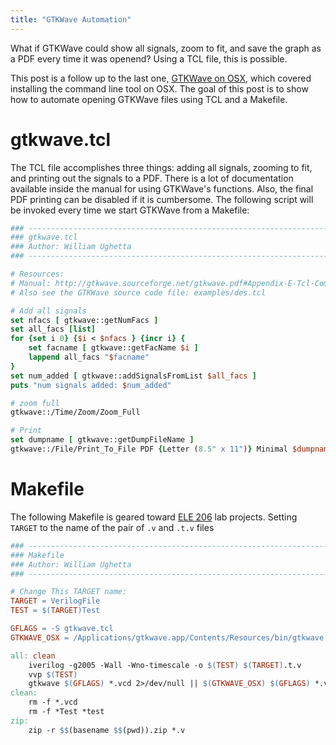 ```yaml
---
title: "GTKWave Automation"
---
```


What if GTKWave could show all signals, zoom to fit, and save the graph
as a PDF every time it was openend? Using a TCL file, this is possible.

This post is a follow up to the last one, [GTKWave on OSX](/2018/11/06/gtkwave-osx), which covered installing the command line tool
on OSX. The goal of this post is to show how to automate opening GTKWave
files using TCL and a Makefile.

# gtkwave.tcl

The TCL file accomplishes three things: adding all signals, zooming to
fit, and printing out the signals to a PDF. There is a lot of documentation
available inside the manual for using GTKWave's functions. Also, the
final PDF printing can be disabled if it is cumbersome. The following
script will be invoked every time we start GTKWave from a Makefile:

``` tcl
### --------------------------------------------------------------------
### gtkwave.tcl
### Author: William Ughetta
### --------------------------------------------------------------------

# Resources:
# Manual: http://gtkwave.sourceforge.net/gtkwave.pdf#Appendix-E-Tcl-Command-Syntax
# Also see the GTKWave source code file: examples/des.tcl

# Add all signals
set nfacs [ gtkwave::getNumFacs ]
set all_facs [list]
for {set i 0} {$i < $nfacs } {incr i} {
    set facname [ gtkwave::getFacName $i ]
    lappend all_facs "$facname"
}
set num_added [ gtkwave::addSignalsFromList $all_facs ]
puts "num signals added: $num_added"

# zoom full
gtkwave::/Time/Zoom/Zoom_Full

# Print
set dumpname [ gtkwave::getDumpFileName ]
gtkwave::/File/Print_To_File PDF {Letter (8.5" x 11")} Minimal $dumpname.pdf
```

# Makefile

The following Makefile is geared toward [ELE 206](https://registrar.princeton.edu/course-offerings/course_details.xml?courseid=002463&term=1192)
lab projects. Setting `TARGET` to the name of the pair of `.v` and
`.t.v` files

``` Makefile
### --------------------------------------------------------------------
### Makefile
### Author: William Ughetta
### --------------------------------------------------------------------

# Change This TARGET name:
TARGET = VerilogFile
TEST = $(TARGET)Test

GFLAGS = -S gtkwave.tcl
GTKWAVE_OSX = /Applications/gtkwave.app/Contents/Resources/bin/gtkwave

all: clean
	iverilog -g2005 -Wall -Wno-timescale -o $(TEST) $(TARGET).t.v
	vvp $(TEST)
	gtkwave $(GFLAGS) *.vcd 2>/dev/null || $(GTKWAVE_OSX) $(GFLAGS) *.vcd 2>/dev/null
clean:
	rm -f *.vcd
	rm -f *Test *test
zip:
	zip -r $$(basename $$(pwd)).zip *.v
```
